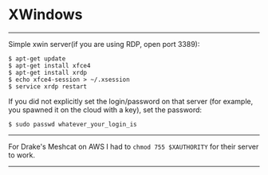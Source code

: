 # XWindows

---

Simple xwin server(if you are using RDP, open port 3389):

    $ apt-get update
    $ apt-get install xfce4
    $ apt-get install xrdp
    $ echo xfce4-session > ~/.xsession
    $ service xrdp restart

If you did not explicitly set the login/password on that server
(for example, you spawned it on the cloud with a key), set the password:

    $ sudo passwd whatever_your_login_is

---

For Drake's Meshcat on AWS I had to `chmod 755 $XAUTHORITY` for their server to work.

---